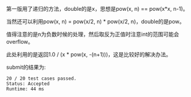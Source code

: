 第一版用了递归的方法，double的是x，思想是pow(x, n) == pow(x*x, n-1)。

当然还可以利用pow(x, n) = pow(x/2, n) * pow(x/2, n)，double的是pow。

值得注意的是n为负数时候的处理，然后取反为正值时注意int的范围可能会overflow。

此处利用的是返回1.0 / (x * pow(x, -(n+1)))，这是比较好的解决办法。

submit的结果为:
```
20 / 20 test cases passed.
Status: Accepted
Runtime: 44 ms
```
